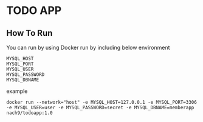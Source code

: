 # TODO APP

## How To Run

You can run by using Docker run by including below environment
```
MYSQL_HOST
MYSQL_PORT
MYSQL_USER
MYSQL_PASSWORD
MYSQL_DBNAME
```

example
```
docker run --network="host" -e MYSQL_HOST=127.0.0.1 -e MYSQL_PORT=3306 -e MYSQL_USER=user -e MYSQL_PASSWORD=secret -e MYSQL_DBNAME=memberapp nach9/todoapp:1.0
```